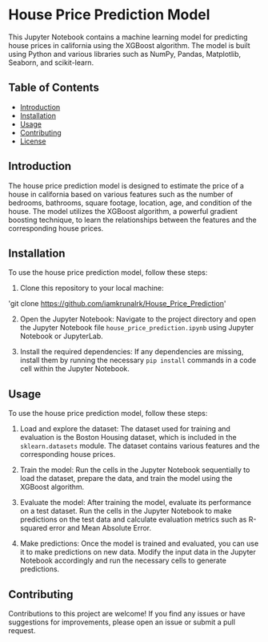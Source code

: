 # House Price Prediction Model

This Jupyter Notebook contains a machine learning model for predicting house prices in california using the XGBoost algorithm. The model is built using Python and various libraries such as NumPy, Pandas, Matplotlib, Seaborn, and scikit-learn.

## Table of Contents

- [Introduction](#introduction)
- [Installation](#installation)
- [Usage](#usage)
- [Contributing](#contributing)
- [License](#license)

## Introduction

The house price prediction model is designed to estimate the price of a house in california based on various features such as the number of bedrooms, bathrooms, square footage, location, age, and condition of the house. The model utilizes the XGBoost algorithm, a powerful gradient boosting technique, to learn the relationships between the features and the corresponding house prices.

## Installation

To use the house price prediction model, follow these steps:

1. Clone this repository to your local machine:

'git clone https://github.com/iamkrunalrk/House_Price_Prediction'


2. Open the Jupyter Notebook: Navigate to the project directory and open the Jupyter Notebook file `house_price_prediction.ipynb` using Jupyter Notebook or JupyterLab.

3. Install the required dependencies: If any dependencies are missing, install them by running the necessary `pip install` commands in a code cell within the Jupyter Notebook.

## Usage

To use the house price prediction model, follow these steps:

1. Load and explore the dataset: The dataset used for training and evaluation is the Boston Housing dataset, which is included in the `sklearn.datasets` module. The dataset contains various features and the corresponding house prices.

2. Train the model: Run the cells in the Jupyter Notebook sequentially to load the dataset, prepare the data, and train the model using the XGBoost algorithm.

3. Evaluate the model: After training the model, evaluate its performance on a test dataset. Run the cells in the Jupyter Notebook to make predictions on the test data and calculate evaluation metrics such as R-squared error and Mean Absolute Error.

4. Make predictions: Once the model is trained and evaluated, you can use it to make predictions on new data. Modify the input data in the Jupyter Notebook accordingly and run the necessary cells to generate predictions.

## Contributing

Contributions to this project are welcome! If you find any issues or have suggestions for improvements, please open an issue or submit a pull request.
